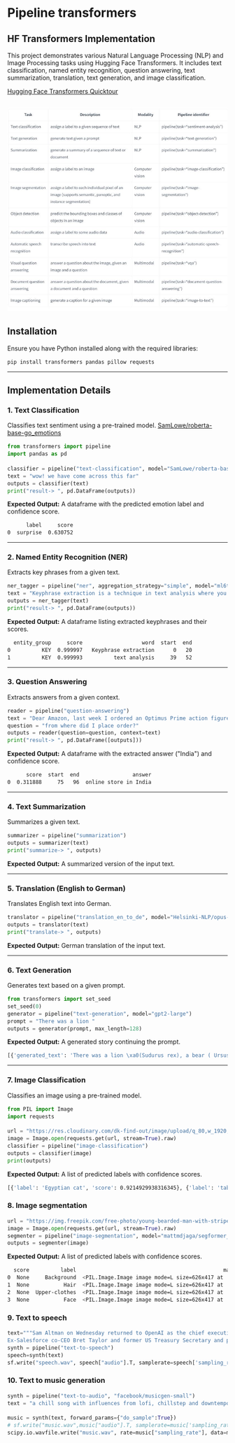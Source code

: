 # Pipeline transformers

## HF Transformers Implementation

This project demonstrates various Natural Language Processing (NLP) and Image Processing tasks using Hugging Face Transformers. It includes text classification, named entity recognition, question answering, text summarization, translation, text generation, and image classification.

[Hugging Face Transformers Quicktour](https://huggingface.co/docs/transformers/v4.35.0/en/quicktour#pipeline)

![alt text](assets/pipeline_summarize.JPG)
---

## Installation
Ensure you have Python installed along with the required libraries:

```sh
pip install transformers pandas pillow requests
```

---

## Implementation Details

### 1. Text Classification
Classifies text sentiment using a pre-trained model.
[SamLowe/roberta-base-go_emotions](https://huggingface.co/SamLowe/roberta-base-go_emotions)

```python
from transformers import pipeline
import pandas as pd

classifier = pipeline("text-classification", model="SamLowe/roberta-base-go_emotions")
text = "wow! we have come across this far"
outputs = classifier(text)
print("result-> ", pd.DataFrame(outputs))
```
**Expected Output:**
A dataframe with the predicted emotion label and confidence score.
``` sh
      label     score
0  surprise  0.630752
```
---

### 2. Named Entity Recognition (NER)
Extracts key phrases from a given text.
```python
ner_tagger = pipeline("ner", aggregation_strategy="simple", model="ml6team/keyphrase-extraction-kbir-inspec")
text = "Keyphrase extraction is a technique in text analysis where you extract the important keyphrases from a document."
outputs = ner_tagger(text)
print("result-> ", pd.DataFrame(outputs))
```
**Expected Output:**
A dataframe listing extracted keyphrases and their scores.
```sh
  entity_group     score                   word  start  end
0          KEY  0.999997   Keyphrase extraction      0   20
1          KEY  0.999993          text analysis     39   52
```
---

### 3. Question Answering
Extracts answers from a given context.
```python
reader = pipeline("question-answering")
text = "Dear Amazon, last week I ordered an Optimus Prime action figure from your online store in India."
question = "from where did I place order?"
outputs = reader(question=question, context=text)
print("result-> ", pd.DataFrame([outputs]))
```
**Expected Output:**
A dataframe with the extracted answer ("India") and confidence score.
```sh
      score  start  end                 answer
0  0.311888     75   96  online store in India
```
---

### 4. Text Summarization
Summarizes a given text.
```python
summarizer = pipeline("summarization")
outputs = summarizer(text)
print("summarize-> ", outputs)
```
**Expected Output:**
A summarized version of the input text.

---

### 5. Translation (English to German)
Translates English text into German.
```python
translator = pipeline("translation_en_to_de", model="Helsinki-NLP/opus-mt-en-de")
outputs = translator(text)
print("translate-> ", outputs)
```
**Expected Output:**
German translation of the input text.

---

### 6. Text Generation
Generates text based on a given prompt.
```python
from transformers import set_seed
set_seed(0)
generator = pipeline("text-generation", model="gpt2-large")
prompt = "There was a lion "
outputs = generator(prompt, max_length=128)
```
**Expected Output:**
A generated story continuing the prompt.
```sh
[{'generated_text': 'There was a lion \xa0(Sudurus rex), a bear ( Ursus americanus ), a cougar\xa0 (Panthera onca ):\nThe second lion was apparently a\xa0 ( Acrocanthosaurus ), but that animal was clearly a subadult male of the\xa0 ( Acrocanthosaurus ) genus and was not clearly a male at all. For some reason people believed that I had photographed a male lion, one of whose most typical characteristics would be one\xa0 which is\xa0 very long and is a bit more heavily muscled. This lion\xa0 (Acrocanthosaurus) was about 40m'}]
```
---

### 7. Image Classification
Classifies an image using a pre-trained model.
```python
from PIL import Image
import requests

url = "https://res.cloudinary.com/dk-find-out/image/upload/q_80,w_1920,f_auto/DCTM_Penguin_UK_DK_AL697473_RGB_PNG_namnse.jpg"
image = Image.open(requests.get(url, stream=True).raw)
classifier = pipeline("image-classification")
outputs = classifier(image)
print(outputs)
```
**Expected Output:**
A list of predicted labels with confidence scores.
```sh
[{'label': 'Egyptian cat', 'score': 0.9214929938316345}, {'label': 'tabby, tabby cat', 'score': 0.058183521032333374}, {'label': 'tiger cat', 'score': 0.012602909468114376}, {'label': 'lynx, catamount', 'score': 0.0037158718332648277}, {'label': 'Siamese cat, Siamese', 'score': 0.00039997967542149127}]
```

### 8.  Image segmentation 
```python
url = "https://img.freepik.com/free-photo/young-bearded-man-with-striped-shirt_273609-5677.jpg"
image = Image.open(requests.get(url, stream=True).raw)
segmenter = pipeline("image-segmentation", model="mattmdjaga/segformer_b2_clothes")
outputs = segmenter(image)
```
**Expected Output:**
A list of predicted labels with confidence scores.
```sh
  score          label                                               mask
0  None     Background  <PIL.Image.Image image mode=L size=626x417 at ...
1  None           Hair  <PIL.Image.Image image mode=L size=626x417 at ...
2  None  Upper-clothes  <PIL.Image.Image image mode=L size=626x417 at ...
3  None           Face  <PIL.Image.Image image mode=L size=626x417 at ...
```

### 9.  Text to speech 

```python
text="""Sam Altman on Wednesday returned to OpenAI as the chief executive officer (CEO) and sacked the Board that had fired him last week. However, the only remaining member in the Board team is Adam D'Angelo, CEO of Quora.
Ex-Salesforce co-CEO Bret Taylor and former US Treasury Secretary and president of Harvard University, Larry Summers will join D'Angelo."""
synth = pipeline("text-to-speech")
speech=synth(text)
sf.write("speech.wav", speech["audio"].T, samplerate=speech['sampling_rate'])
```

### 10. Text to music generation

```python
synth = pipeline("text-to-audio", "facebook/musicgen-small")
text = "a chill song with influences from lofi, chillstep and downtempo"

music = synth(text, forward_params={"do_sample":True})
# sf.write("music.wav",music["audio"].T, samplerate=music['sampling_rate'])
scipy.io.wavfile.write("music.wav", rate=music["sampling_rate"], data=music['audio'])
```